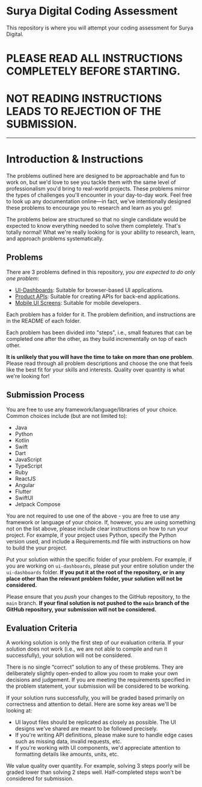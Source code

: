 # Surya Digital Coding Assessment

This repository is where you will attempt your coding assessment for Surya Digital.

# PLEASE READ ALL INSTRUCTIONS COMPLETELY BEFORE STARTING.
# NOT READING INSTRUCTIONS LEADS TO REJECTION OF THE SUBMISSION.

---

# Introduction & Instructions

The problems outlined here are designed to be approachable and fun to work on, but we'd love to see you tackle them with the same level of professionalism you'd bring to real-world projects. These problems mirror the types of challenges you'll encounter in your day-to-day work. Feel free to look up any documentation online—in fact, we've intentionally designed these problems to encourage you to research and learn as you go!

The problems below are structured so that no single candidate would be expected to know everything needed to solve them completely. That's totally normal! What we're really looking for is your ability to research, learn, and approach problems systematically.

## Problems

There are 3 problems defined in this repository, *you are expected to do only one problem*:

- [UI-Dashboards](ui-dashboards/README.md): Suitable for browser-based UI applications.
- [Product APIs](product-apis/README.md): Suitable for creating APIs for back-end applications.
- [Mobile UI Screens](mobile-ui-screens/README.md): Suitable for mobile developers.

Each problem has a folder for it. The problem definition, and instructions are in the README of each folder.

Each problem has been divided into "steps", i.e., small features that can be completed one after the other, as they build incrementally on top of each other.

**It is unlikely that you will have the time to take on more than one problem**. Please read through all problem descriptions and choose the one that feels like the best fit for your skills and interests. Quality over quantity is what we're looking for!

## Submission Process

You are free to use any framework/language/libraries of your choice. Common choices include (but are not limited to):

- Java
- Python
- Kotlin
- Swift
- Dart
- JavaScript
- TypeScript
- Ruby
- ReactJS
- Angular
- Flutter
- SwiftUI
- Jetpack Compose

You are not required to use one of the above - you are free to use any framework or language of your choice. If, however, you are using something not on the list above, please include clear instructions on how to run your project. For example, if your project uses Python, specify the Python version used, and include a Requirements.md file with instructions on how to build the your project.

Put your solution within the specific folder of your problem. For example, if you are working on `ui-dashboards`, please put your entire solution under the `ui-dashboards` folder. **If you put it at the root of the repository, or in any place other than the relevant problem folder, your solution will not be considered.**

Please ensure that you _push_ your changes to the GitHub repository, to the `main` branch. **If your final solution is not pushed to the `main` branch of the GitHub repository, your submission will not be considered.**

## Evaluation Criteria

A working solution is only the first step of our evaluation criteria. If your solution does not work (i.e., we are not able to compile and run it successfully), your solution will not be considered.

There is no single “correct” solution to any of these problems. They are deliberately slightly open-ended to allow you room to make your own decisions and judgement. If you are meeting the requirements specified in the problem statement, your submission will be considered to be working.

If your solution runs successfully, you will be graded based primarily on correctness and attention to detail. Here are some key areas we'll be looking at:

- UI layout files should be replicated as closely as possible. The UI designs we've shared are meant to be followed precisely.
- If you're writing API definitions, please make sure to handle edge cases such as missing data, invalid requests, etc.
- If you're working with UI components, we'd appreciate attention to formatting details like amounts, units, etc.

We value quality over quantity. For example, solving 3 steps poorly will be graded lower than solving 2 steps well. Half-completed steps won't be considered for submission.

